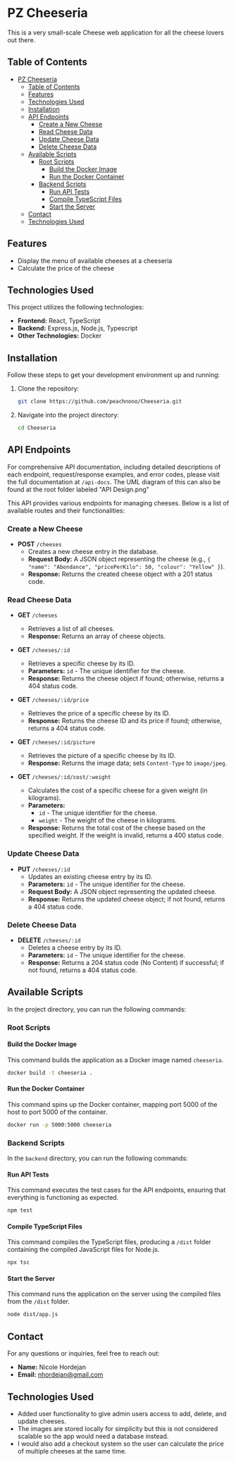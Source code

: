 
# PZ Cheeseria

This is a very small-scale Cheese web application for all the cheese lovers out there.

## Table of Contents

- [PZ Cheeseria](#pz-cheeseria)
  - [Table of Contents](#table-of-contents)
  - [Features](#features)
  - [Technologies Used](#technologies-used)
  - [Installation](#installation)
  - [API Endpoints](#api-endpoints)
    - [Create a New Cheese](#create-a-new-cheese)
    - [Read Cheese Data](#read-cheese-data)
    - [Update Cheese Data](#update-cheese-data)
    - [Delete Cheese Data](#delete-cheese-data)
  - [Available Scripts](#available-scripts)
    - [Root Scripts](#root-scripts)
      - [Build the Docker Image](#build-the-docker-image)
      - [Run the Docker Container](#run-the-docker-container)
    - [Backend Scripts](#backend-scripts)
      - [Run API Tests](#run-api-tests)
      - [Compile TypeScript Files](#compile-typescript-files)
      - [Start the Server](#start-the-server)
  - [Contact](#contact)
  - [Technologies Used](#technologies-used-1)

## Features

- Display the menu of available cheeses at a cheeseria
- Calculate the price of the cheese

## Technologies Used

This project utilizes the following technologies:

- **Frontend:** React, TypeScript
- **Backend:** Express.js, Node.js, Typescript
- **Other Technologies:** Docker

## Installation

Follow these steps to get your development environment up and running:

1. Clone the repository:

   ```bash
   git clone https://github.com/peachnono/Cheeseria.git
   ```

2. Navigate into the project directory:

   ```bash
   cd Cheeseria
   ```

## API Endpoints

For comprehensive API documentation, including detailed descriptions of each endpoint, request/response examples, and error codes, please visit the full documentation at `/api-docs`. The UML diagram of this can also be found at the root folder labeled "API Design.png"

This API provides various endpoints for managing cheeses. Below is a list of available routes and their functionalities:

### Create a New Cheese

- **POST** `/cheeses`
  - Creates a new cheese entry in the database.
  - **Request Body:** A JSON object representing the cheese (e.g., `{ "name": "Abondance", "pricePerKilo": 50, "colour": "Yellow" }`).
  - **Response:** Returns the created cheese object with a 201 status code.

### Read Cheese Data

- **GET** `/cheeses`
  - Retrieves a list of all cheeses.
  - **Response:** Returns an array of cheese objects.

- **GET** `/cheeses/:id`
  - Retrieves a specific cheese by its ID.
  - **Parameters:** `id` - The unique identifier for the cheese.
  - **Response:** Returns the cheese object if found; otherwise, returns a 404 status code.

- **GET** `/cheeses/:id/price`
  - Retrieves the price of a specific cheese by its ID.
  - **Response:** Returns the cheese ID and its price if found; otherwise, returns a 404 status code.

- **GET** `/cheeses/:id/picture`
  - Retrieves the picture of a specific cheese by its ID.
  - **Response:** Returns the image data; sets `Content-Type` to `image/jpeg`.

- **GET** `/cheeses/:id/cost/:weight`
  - Calculates the cost of a specific cheese for a given weight (in kilograms).
  - **Parameters:**
    - `id` - The unique identifier for the cheese.
    - `weight` - The weight of the cheese in kilograms.
  - **Response:** Returns the total cost of the cheese based on the specified weight. If the weight is invalid, returns a 400 status code.

### Update Cheese Data

- **PUT** `/cheeses/:id`
  - Updates an existing cheese entry by its ID.
  - **Parameters:** `id` - The unique identifier for the cheese.
  - **Request Body:** A JSON object representing the updated cheese.
  - **Response:** Returns the updated cheese object; if not found, returns a 404 status code.

### Delete Cheese Data

- **DELETE** `/cheeses/:id`
  - Deletes a cheese entry by its ID.
  - **Parameters:** `id` - The unique identifier for the cheese.
  - **Response:** Returns a 204 status code (No Content) if successful; if not found, returns a 404 status code.

## Available Scripts

In the project directory, you can run the following commands:

### Root Scripts

#### Build the Docker Image

This command builds the application as a Docker image named `cheeseria`.

```bash
docker build -t cheeseria .
```

#### Run the Docker Container

This command spins up the Docker container, mapping port 5000 of the host to port 5000 of the container.

```bash
docker run -p 5000:5000 cheeseria
```

### Backend Scripts

In the `backend` directory, you can run the following commands:

#### Run API Tests

This command executes the test cases for the API endpoints, ensuring that everything is functioning as expected.

```bash
npm test
```

#### Compile TypeScript Files

This command compiles the TypeScript files, producing a `/dist` folder containing the compiled JavaScript files for Node.js.

```bash
npx tsc
```

#### Start the Server

This command runs the application on the server using the compiled files from the `/dist` folder.

```bash
node dist/app.js
```

## Contact

For any questions or inquiries, feel free to reach out:

- **Name:** Nicole Hordejan
- **Email:** <nhordejan@gmail.com>

## Technologies Used

- Added user functionality to give admin users access to add, delete, and update cheeses.
- The images are stored locally for simplicity but this is not considered scalable so the app would need a database instead.
- I would also add a checkout system so the user can calculate the price of multiple cheeses at the same time.
